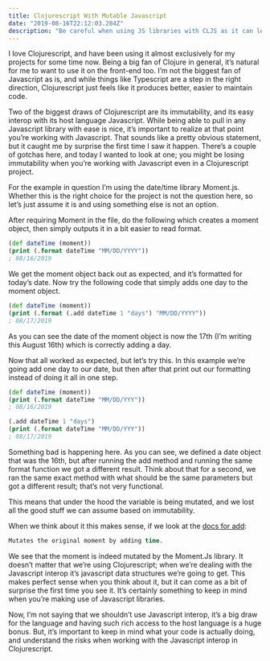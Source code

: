 ```yaml
---
title: Clojurescript With Mutable Javascript
date: "2019-08-16T22:12:03.284Z"
description: "Be careful when using JS libraries with CLJS as it can leave to mutable variables"
---
```




I love Clojurescript, and have been using it almost exclusively for my projects for some time now. Being a big fan of Clojure in general, it’s natural for me to want to use it on the front-end too. I’m not the biggest fan of Javascript as is, and while things like Typescript are a step in the right direction, Clojurescript just feels like it produces better, easier to maintain code.

Two of the biggest draws of Clojurescript are its immutability, and its easy interop with its host language Javascript. While being able to pull in any Javascript library with ease is nice, it’s important to realize at that point you’re working with Javascript. That sounds like a pretty obvious statement, but it caught me by surprise the first time I saw it happen. There’s a couple of gotchas here, and today I wanted to look at one; you might be losing immutability when you’re working with Javascript even in a Clojurescript project.

For the example in question I’m using the date/time library Moment.js. Whether this is the right choice for the project is not the question here, so let’s just assume it is and using something else is not an option.

After requiring Moment in the file, do the following which creates a moment object, then simply outputs it in a bit easier to read format.

```clojure
(def dateTime (moment))
(print (.format dateTime "MM/DD/YYYY"))
; 08/16/2019
```

We get the moment object back out as expected, and it’s formatted for today’s date. Now try the following code that simply adds one day to the moment object.

```clojure
(def dateTime (moment))
(print (.format (.add dateTime 1 "days") "MM/DD/YYYY"))
; 08/17/2019
```

As you can see the date of the moment object is now the 17th (I’m writing this August 16th) which is correctly adding a day.

Now that all worked as expected, but let’s try this. In this example we’re going add one day to our date, but then after that print out our formatting instead of doing it all in one step.

```clojure
(def dateTime (moment))
(print (.format dateTime "MM/DD/YYY"))
; 08/16/2019

(.add dateTime 1 "days")
(print (.format dateTime "MM/DD/YYY"))
; 08/17/2019
```

Something bad is happening here. As you can see, we defined a date object that was the 16th, but after running the add method and running the same format function we got a different result. Think about that for a second, we ran the same exact method with what should be the same parameters but got a different result; that’s not very functional.

This means that under the hood the variable is being mutated, and we lost all the good stuff we can assume based on immutability.

When we think about it this makes sense, if we look at the <a href="https://momentjs.com/docs/#/manipulating/add/" target="_blank">docs for add</a>:

```clojure
Mutates the original moment by adding time.
```

We see that the moment is indeed mutated by the Moment.Js library. It doesn’t matter that we’re using Clojurescript; when we’re dealing with the Javascript interop it’s javascript data structures we’re going to get. This makes perfect sense when you think about it, but it can come as a bit of surprise the first time you see it. It’s certainly something to keep in mind when you’re making use of Javascript libraries.

Now, I’m not saying that we shouldn’t use Javascript interop, it’s a big draw for the language and having such rich access to the host language is a huge bonus. But, it’s important to keep in mind what your code is actually doing, and understand the risks when working with the Javascript interop in Clojurescript.
